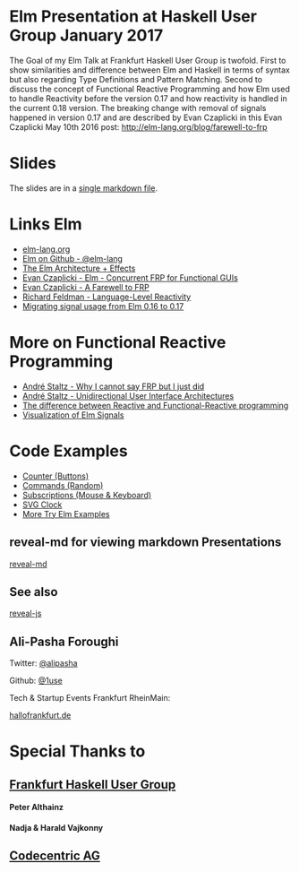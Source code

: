 # Elm Presentation at Haskell User Group January 2017 

The Goal of my Elm Talk at Frankfurt Haskell User Group is twofold.
First to show similarities and difference between Elm and Haskell in terms of syntax but also regarding Type Definitions and Pattern Matching. Second to discuss the concept of Functional Reactive Programming and how Elm used to handle Reactivity before the version 0.17 and how reactivity is handled in the current 0.18 version. The breaking change with removal of signals happened in version 0.17 and are described by Evan Czaplicki in this Evan Czaplicki May 10th 2016 post: http://elm-lang.org/blog/farewell-to-frp

# Slides

The slides are in a [single markdown file](https://github.com/1use/elm-presentation-haskell-ug-frankfurt-01-2017).

# Links Elm 

* [elm-lang.org](http://elm-lang.org/)
* [Elm on Github - @elm-lang](https://github.com/elm-lang/) 
* [The Elm Architecture + Effects](https://guide.elm-lang.org/architecture/effects/)
* [Evan Czaplicki - Elm - Concurrent FRP for Functional GUIs](https://www.seas.harvard.edu/sites/default/files/files/archived/Czaplicki.pdf)
* [Evan Czaplicki - A Farewell to FRP](http://elm-lang.org/blog/farewell-to-frp)
* [Richard Feldman - Language-Level Reactivity](https://www.infoq.com/articles/language-reactivity-with-elm)
* [Migrating signal usage from Elm 0.16 to 0.17](http://noredink.github.io/posts/signalsmigration.html)

# More on Functional Reactive Programming

* [André Staltz - Why I cannot say FRP but I just did](https://medium.com/@andrestaltz/why-i-cannot-say-frp-but-i-just-did-d5ffaa23973b#.iv4jmiu4k)
* [André Staltz - Unidirectional User Interface Architectures](http://staltz.com/unidirectional-user-interface-architectures.html)
* [The difference between Reactive and Functional-Reactive programming](http://stackoverflow.com/questions/5385377/the-difference-between-reactive-and-functional-reactive-programming/5386908#5386908)
* [Visualization of Elm Signals](https://yang-wei.github.io/elmflux/)

# Code Examples

* [Counter (Buttons)](http://elm-lang.org/examples/buttons)
* [Commands (Random)](https://www.elm-tutorial.org/en/03-subs-cmds/02-commands.html)
* [Subscriptions (Mouse & Keyboard)](https://www.elm-tutorial.org/en/03-subs-cmds/01-subs.html)
* [SVG Clock](http://elm-lang.org/examples/time)
* [More Try Elm Examples](http://elm-lang.org/examples)

## reveal-md for viewing markdown Presentations

[reveal-md](https://github.com/webpro/reveal-md/)

## See also

[reveal-js](http://lab.hakim.se/reveal-js/#/)

## Ali-Pasha Foroughi

Twitter: [@alipasha](https://twitter.com/alipasha)

Github: [@1use](https://gihub.com/1use) 

Tech & Startup Events Frankfurt RheinMain:

[hallofrankfurt.de](http://hallofrankfurt.de)

# Special Thanks to

## [Frankfurt Haskell User Group](https://www.meetup.com/Frankfurt-Haskell-User-Group/)
#### Peter Althainz
#### Nadja & Harald Vajkonny
## [Codecentric AG](https://www.codecentric.de/)
